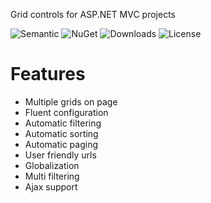Grid controls for ASP.NET MVC projects

![Semantic](https://img.shields.io/badge/sem-ver-lightgrey.svg?style=plastic)
![NuGet](https://img.shields.io/nuget/v/NonFactors.Grid.Mvc5.svg?style=plastic)
![Downloads](https://img.shields.io/nuget/dt/NonFactors.Grid.Mvc5.svg?style=plastic&label=downloads)
![License](https://img.shields.io/badge/license-MIT-green.svg?style=plastic)

# Features
- Multiple grids on page
- Fluent configuration
- Automatic filtering
- Automatic sorting
- Automatic paging
- User friendly urls
- Globalization
- Multi filtering
- Ajax support